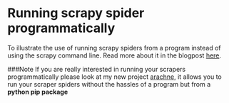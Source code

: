 # Running scrapy spider programmatically
To illustrate the use of running scrapy spiders from a program instead of using the scrapy command line.
Read more about it in the blogpost [here](http://kirankoduru.github.io/python/running-scrapy-programmatically.html).

###Note
If you are really interested in running your scrapers programmatically please look at my new project [arachne](https://github.com/kirankoduru/arachne), it allows you to run your scraper spiders without the hassles of a program but from a __python pip package__
